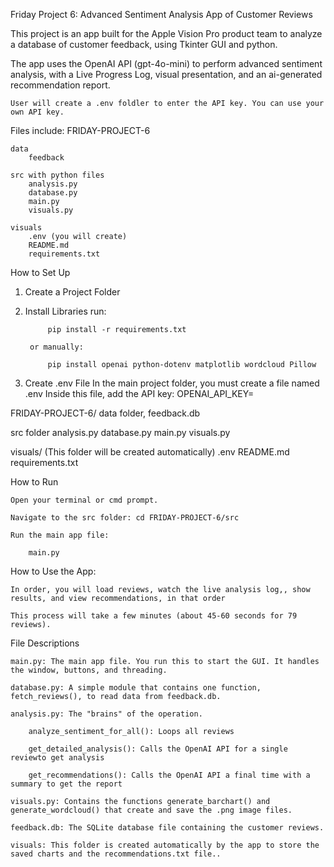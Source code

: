 Friday Project 6: Advanced Sentiment Analysis App of Customer Reviews

This project is an app built for the Apple Vision Pro product team to analyze a database of customer feedback, using Tkinter GUI and python.

The app uses the OpenAI API (gpt-4o-mini) to perform advanced sentiment analysis, with a Live Progress Log, visual presentation, and an ai-generated recommendation report.

    User will create a .env foldler to enter the API key. You can use your own API key.

Files include:
    FRIDAY-PROJECT-6
    
    data
        feedback

    src with python files
        analysis.py
        database.py
        main.py
        visuals.py

    visuals 
        .env (you will create)
        README.md
        requirements.txt

How to Set Up

1. Create a Project Folder
2. Install Libraries
        run:

            pip install -r requirements.txt

        or manually:

            pip install openai python-dotenv matplotlib wordcloud Pillow

3. Create .env File
        In the main project folder, you must create a file named .env
        Inside this file, add the API key:
        OPENAI_API_KEY=

FRIDAY-PROJECT-6/
data folder, feedback.db

src folder 
    analysis.py 
    database.py
    main.py
    visuals.py

visuals/
(This folder will be created automatically)
    .env
    README.md
    requirements.txt

How to Run

    Open your terminal or cmd prompt.

    Navigate to the src folder: cd FRIDAY-PROJECT-6/src

    Run the main app file:

        main.py

How to Use the App:

    In order, you will load reviews, watch the live analysis log,, show results, and view recommendations, in that order

    This process will take a few minutes (about 45-60 seconds for 79 reviews).

File Descriptions

    main.py: The main app file. You run this to start the GUI. It handles the window, buttons, and threading.

    database.py: A simple module that contains one function, fetch_reviews(), to read data from feedback.db.

    analysis.py: The "brains" of the operation.

        analyze_sentiment_for_all(): Loops all reviews

        get_detailed_analysis(): Calls the OpenAI API for a single reviewto get analysis

        get_recommendations(): Calls the OpenAI API a final time with a summary to get the report

    visuals.py: Contains the functions generate_barchart() and generate_wordcloud() that create and save the .png image files.

    feedback.db: The SQLite database file containing the customer reviews.

    visuals: This folder is created automatically by the app to store the saved charts and the recommendations.txt file..
